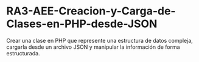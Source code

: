 # RA3-AEE-Creacion-y-Carga-de-Clases-en-PHP-desde-JSON
Crear una clase en PHP que represente una estructura de datos compleja, cargarla desde un archivo JSON y manipular la información de forma estructurada.

